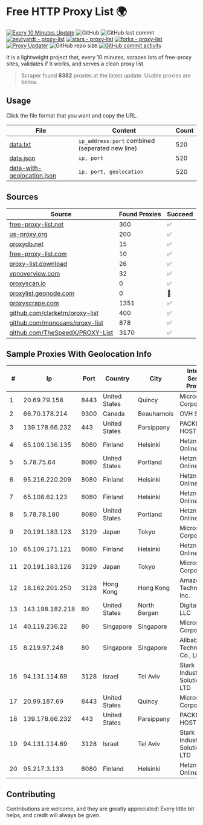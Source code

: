 
# Free HTTP Proxy List 🌍

[![Every 10 Minutes Update](https://github.com/mertguvencli/http-proxy-list/actions/workflows/main.yml/badge.svg?branch=main)](https://github.com/mertguvencli/http-proxy-list/actions/workflows/main.yml)
![GitHub](https://img.shields.io/github/license/mertguvencli/http-proxy-list)
![GitHub last commit](https://img.shields.io/github/last-commit/mertguvencli/http-proxy-list)
[![zevtyardt - proxy-list](https://img.shields.io/static/v1?label=zevtyardt&message=proxy-list&color=blue&logo=github)](https://github.com/zevtyardt/proxy-list "Go to GitHub repo")
[![stars - proxy-list](https://img.shields.io/github/stars/zevtyardt/proxy-list?style=social)](https://github.com/zevtyardt/proxy-list)
[![forks - proxy-list](https://img.shields.io/github/forks/zevtyardt/proxy-list?style=social)](https://github.com/zevtyardt/proxy-list)
[![Proxy Updater](https://github.com/zevtyardt/proxy-list/workflows/Proxy%20Updater/badge.svg)](https://github.com/zevtyardt/proxy-list/actions?query=workflow:"Proxy+Updater")
![GitHub repo size](https://img.shields.io/github/repo-size/zevtyardt/proxy-list)
[![GitHub commit activity](https://img.shields.io/github/commit-activity/m/zevtyardt/proxy-list?logo=commits)](https://github.com/zevtyardt/proxy-list/commits/main)

It is a lightweight project that, every 10 minutes, scrapes lots of free-proxy sites, validates if it works, and serves a clean proxy list.

> Scraper found **6382** proxies at the latest update. Usable proxies are below.

## Usage

Click the file format that you want and copy the URL.

|File|Content|Count|
|----|-------|-----|
|[data.txt](https://raw.githubusercontent.com/mertguvencli/http-proxy-list/main/proxy-list/data.txt)|`ip_address:port` combined (seperated new line)|520|
|[data.json](https://raw.githubusercontent.com/mertguvencli/http-proxy-list/main/proxy-list/data.json)|`ip, port`|520|
|[data-with-geolocation.json](https://raw.githubusercontent.com/mertguvencli/http-proxy-list/main/proxy-list/data-with-geolocation.json)|`ip, port, geolocation`|520|

## Sources

|Source|Found Proxies|Succeed|
|------|-------------|-------|
|[free-proxy-list.net](https://free-proxy-list.net)|300|✅|
|[us-proxy.org](https://www.us-proxy.org)|200|✅|
|[proxydb.net](http://proxydb.net)|15|✅|
|[free-proxy-list.com](https://free-proxy-list.com/?page=&port=&type%5B%5D=http&type%5B%5D=https&up_time=0&search=Search)|10|✅|
|[proxy-list.download](https://www.proxy-list.download/HTTP)|26|✅|
|[vpnoverview.com](https://vpnoverview.com/privacy/anonymous-browsing/free-proxy-servers)|32|✅|
|[proxyscan.io](https://www.proxyscan.io)|0|✅|
|[proxylist.geonode.com](https://proxylist.geonode.com/api/proxy-list?limit=300&page=1&sort_by=lastChecked&sort_type=desc&protocols=http,https)|0|🚫|
|[proxyscrape.com](https://api.proxyscrape.com/v2/?request=displayproxies&protocol=http&timeout=10000&country=all&ssl=all&anonymity=all)|1351|✅|
|[github.com/clarketm/proxy-list](https://raw.githubusercontent.com/clarketm/proxy-list/master/proxy-list-raw.txt)|400|✅|
|[github.com/monosans/proxy-list](https://raw.githubusercontent.com/monosans/proxy-list/main/proxies/http.txt)|878|✅|
|[github.com/TheSpeedX/PROXY-List](https://raw.githubusercontent.com/TheSpeedX/PROXY-List/master/http.txt)|3170|✅|


## Sample Proxies With Geolocation Info

|#|Ip|Port|Country|City|Internet Service Provider|
|-|--|----|-------|----|-------------------------|
|1|20.69.79.158|8443|United States|Quincy|Microsoft Corporation|
|2|66.70.178.214|9300|Canada|Beauharnois|OVH SAS|
|3|139.178.66.232|443|United States|Parsippany|PACKET-HOST|
|4|65.109.136.135|8080|Finland|Helsinki|Hetzner Online GmbH|
|5|5.78.75.64|8080|United States|Portland|Hetzner Online GmbH|
|6|95.216.220.209|8080|Finland|Helsinki|Hetzner Online GmbH|
|7|65.108.62.123|8080|Finland|Helsinki|Hetzner Online GmbH|
|8|5.78.78.180|8080|United States|Portland|Hetzner Online GmbH|
|9|20.191.183.123|3129|Japan|Tokyo|Microsoft Corporation|
|10|65.109.171.121|8080|Finland|Helsinki|Hetzner Online GmbH|
|11|20.191.183.126|3129|Japan|Tokyo|Microsoft Corporation|
|12|18.162.201.250|3128|Hong Kong|Hong Kong|Amazon Technologies Inc.|
|13|143.198.182.218|80|United States|North Bergen|DigitalOcean, LLC|
|14|40.119.236.22|80|Singapore|Singapore|Microsoft Corporation|
|15|8.219.97.248|80|Singapore|Singapore|Alibaba (US) Technology Co., Ltd.|
|16|94.131.114.69|3128|Israel|Tel Aviv|Stark Industries Solutions LTD|
|17|20.99.187.69|8443|United States|Quincy|Microsoft Corporation|
|18|139.178.66.232|443|United States|Parsippany|PACKET-HOST|
|19|94.131.114.69|3128|Israel|Tel Aviv|Stark Industries Solutions LTD|
|20|95.217.3.133|8080|Finland|Helsinki|Hetzner Online GmbH|



## Contributing

Contributions are welcome, and they are greatly appreciated! Every
little bit helps, and credit will always be given.

